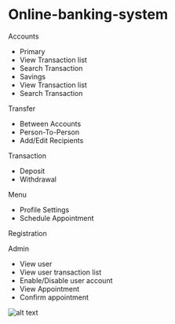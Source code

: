 # Online-banking-system
Accounts
-	Primary
-	View Transaction list
-	Search Transaction
-	Savings
-	View Transaction list
-	Search Transaction

Transfer
-	Between Accounts
-	Person-To-Person
-	Add/Edit Recipients

Transaction
-	Deposit
-	Withdrawal

Menu
-	Profile Settings
-	Schedule Appointment

Registration

Admin
-	View user
-	View user transaction list
-	Enable/Disable user account
-	View Appointment
-	Confirm appointment

![alt text](http://url/to/img.png)
